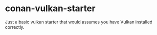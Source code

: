 # conan-vulkan-starter
Just a basic vulkan starter that would assumes you have Vulkan installed correctly.
